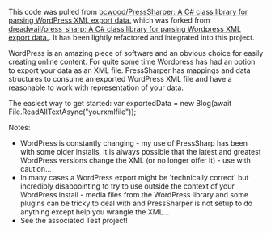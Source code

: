 ﻿This code was pulled from [bcwood/PressSharper: A C# class library for parsing WordPress XML export data.](https://github.com/bcwood/PressSharper) which was forked from [dreadwail/press_sharp: A C# class library for parsing Wordpress XML export data.](https://github.com/dreadwail/press_sharp). It has been lightly refactored and integrated into this project.

WordPress is an amazing piece of software and an obvious choice for easily creating online content. For quite some time Wordpress has had an option to export your data as an XML file. PressSharper has mappings and data structures to consume an exported WordPress XML file and have a reasonable to work with representation of your data.

The easiest way to get started:
	var exportedData = new Blog(await File.ReadAllTextAsync("yourxmlfile"));

Notes:
 - WordPress is constantly changing - my use of PressSharp has been with some older installs, it is always possible that the latest and greatest WordPress versions change the XML (or no longer offer it) - use with caution...
 - In many cases a WordPress export might be 'technically correct' but incredibly disappointing to try to use outside the context of your WordPress install - media files from the WordPress library and some plugins can be tricky to deal with and PressSharper is not setup to do anything except help you wrangle the XML...
 - See the associated Test project!